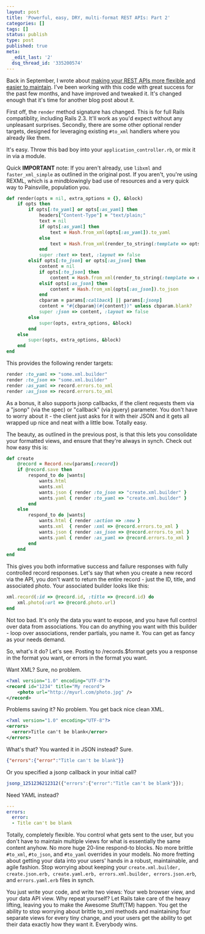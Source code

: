 ```yaml
---
layout: post
title: 'Powerful, easy, DRY, multi-format REST APIs: Part 2'
categories: []
tags: []
status: publish
type: post
published: true
meta:
  _edit_last: '2'
  dsq_thread_id: '335200574'
---
```

Back in September, I wrote about <a href="http://www.coffeepowered.net/2008/09/27/powerful-easy-dry-multi-format-rest-apis/">making your REST APIs more flexible and easier to maintain</a>. I've been working with this code with great success for the past few months, and have improved and tweaked it. It's changed enough that it's time for another blog post about it.

First off, the `render` method signature has changed. This is for full Rails compatiblity, including Rails 2.3. It'll work as you'd expect without any unpleasant surprises. Secondly, there are some other optional render targets, designed for leveraging existing `#to_xml` handlers where you already like them.

It's easy. Throw this bad boy into your `application_controller.rb`, or mix it in via a module.

Quick **IMPORTANT** note: If you aren't already, use `libxml` and `faster_xml_simple` as outlined in the original post. If you aren't, you're using REXML, which is a mindblowingly bad use of resources and a very quick way to Painsville, population you.

~~~ruby
def render(opts = nil, extra_options = {}, &block)
	if opts then
		if opts[:to_yaml] or opts[:as_yaml] then
			headers["Content-Type"] = "text/plain;"
			text = nil
			if opts[:as_yaml] then
				text = Hash.from_xml(opts[:as_yaml]).to_yaml
			else
				text = Hash.from_xml(render_to_string(:template => opts[:to_yaml], :layout => false)).to_yaml
			end
			super :text => text, :layout => false
		elsif opts[:to_json] or opts[:as_json] then
			content = nil
			if opts[:to_json] then
				content = Hash.from_xml(render_to_string(:template => opts[:to_json], :layout => false)).to_json
			elsif opts[:as_json] then
				content = Hash.from_xml(opts[:as_json]).to_json
			end
			cbparam = params[:callback] || params[:jsonp]
			content = "#{cbparam}(#{content})" unless cbparam.blank?
			super :json => content, :layout => false
		else
			super(opts, extra_options, &block)
		end
	else
		super(opts, extra_options, &block)
	end
end
~~~

This provides the following render targets:

~~~ruby
render :to_yaml => "some.xml.builder"
render :to_json => "some.xml.builder"
render :as_yaml => record.errors.to_xml
render :as_json => record.errors.to_xml
~~~

As a bonus, it also supports jsonp callbacks, if the client requests them via a "jsonp" (via the spec) or "callback" (via jquery) parameter. You don't have to worry about it - the client just asks for it with their JSON and it gets all wrapped up nice and neat with a little bow. Totally easy.

The beauty, as outlined in the previous post, is that this lets you consolidate your formatted views, and ensure that they're always in synch. Check out how easy this is:

~~~ruby
def create
	@record = Record.new(params[:record])
	if @record.save then
		respond_to do |wants|
			wants.html
			wants.xml
			wants.json { render :to_json => "create.xml.builder" }
			wants.yaml { render :to_yaml => "create.xml.builder" }
		end
	else
		respond_to do |wants|
			wants.html { render :action => :new }
			wants.xml  { render :xml => @record.errors.to_xml }
			wants.json { render :as_json => @record.errors.to_xml }
			wants.yaml { render :as_yaml => @record.errors.to_xml }
		end
	end
end
~~~

This gives you both informative success and failure responses with fully controlled record responses. Let's say that when you create a new record via the API, you don't want to return the entire record - just the ID, title, and associated photo. Your associated builder looks like this:

~~~ruby
xml.record(:id => @record.id, :title => @record.id) do
	xml.photo(:url => @record.photo.url)
end
~~~

Not too bad. It's only the data you want to expose, and you have full control over data from associations. You can do anything you want with this builder - loop over associations, render partials, you name it. You can get as fancy as your needs demand.

So, what's it do? Let's see. Posting to /records.$format gets you a response in the format you want, or errors in the format you want.

Want XML? Sure, no problem.

~~~xml
<?xml version="1.0" encoding="UTF-8"?>
<record id="1234" title="My record">
	<photo url="http://myurl.com/photo.jpg" />
</record>
~~~

Problems saving it? No problem. You get back nice clean XML.

~~~xml
<?xml version="1.0" encoding="UTF-8"?>
<errors>
  <error>Title can't be blank</error>
</errors>
~~~

What's that? You wanted it in JSON instead? Sure.

~~~json
{"errors":{"error":"Title can't be blank"}}
~~~

Or you specified a jsonp callback in your initial call?

~~~js
jsonp_1251236212312({"errors":{"error":"Title can't be blank"}});
~~~

Need YAML instead?

~~~yaml
---
errors:
  error:
  - Title can't be blank
~~~

Totally, completely flexible. You control what gets sent to the user, but you don't have to maintain multiple views for what is essentially the same content anyhow. No more huge 20-line respond-to blocks. No more brittle `#to_xml`, `#to_json`, and `#to_yaml` overrides in your models. No more fretting about getting your data into your users' hands in a robust, maintainable, and agile fashion. Stop worrying about keeping your `create.xml.builder, create.json.erb, create.yaml.erb, errors.xml.builder, errors.json.erb`, and `errors.yaml.erb` files in synch.

You just write your code, and write two views: Your web browser view, and your data API view. Why repeat yourself? Let Rails take care of the heavy lifting, leaving you to make the Awesome Stuff(TM) happen. You get the ability to stop worrying about brittle to_xml methods and maintaining four separate views for every tiny change, and your users get the ability to get their data exactly how they want it. Everybody wins.
